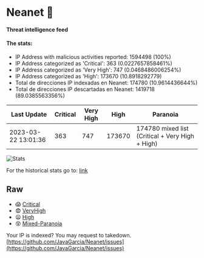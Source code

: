 # Neanet :hocho:
#### Threat intelligence feed
#### The stats:

- IP Address with malicious activities reported: 1594498 (100%)
- IP Address categorized as 'Critical':  363 (0.0227657858461%)
- IP Address categorized as 'Very High':  747 (0.0468486006254%)
- IP Address categorized as 'High':  173670 (10.8918292779)
- Total de direcciones IP indexadas en Neanet:  174780 (10.9614436644%)
- Total de direcciones IP descartadas en Neanet:  1419718 (89.0385563356%)

| Last Update | Critical | Very High | High | Paranoia |
| --- | --- | --- | --- | --- |
| 2023-03-22 13:01:36 | 363 | 747 | 173670 | 174780 mixed list (Critical + Very High + High)|

![Stats](https://docs.google.com/spreadsheets/d/e/2PACX-1vSnaNMIXVabIpDJjufMlzH7poXnshF3mgd8Is1g9ytUEzVsP5my4Trn8f-xkoLLQ38xpL3HtmUexLo6/pubchart?oid=501124687&format=image)

For the historical stats go to: [link](/stats.csv)
## Raw
- :scream: [Critical](https://raw.githubusercontent.com/JavaGarcia/Neanet/master/blacklists/neanet_critical.txt)
- :fearful: [VeryHigh](https://raw.githubusercontent.com/JavaGarcia/Neanet/master/blacklists/neanet_veryHigh.txtt)
- :frowning: [High](https://raw.githubusercontent.com/JavaGarcia/Neanet/master/blacklists/neanet_high.txt)
- :dizzy_face: [Mixed-Paranoia](https://raw.githubusercontent.com/JavaGarcia/Neanet/master/blacklists/neanet_all.txt)


Your IP is indexed? You may request to takedown. [https://github.com/JavaGarcia/Neanet/issues](https://github.com/JavaGarcia/Neanet/issues)


























































































































































































































































































































































































































































































































































































































































































































































































































































































































































































































































































































































































































































































































































































































































































































































































































































































































































































































































































































































































































































































































































































































































































































































































































































































































































































































































































































































































































































































































































































































































































































































































































































































































































































































































































































































































































































































































































































































































































































































































































































































































































































































































































































































































































































































































































































































































































































































































































































































































































































































































































































































































































































































































































































































































































































































































































































































































































































































































































































































































































































































































































































































































































































































































































































































































































































































































































































































































































































































































































































































































































































































































































































































































































































































































































































































































































































































































































































































































































































































































































































































































































































































































































































































































































































































































































































































































































































































































































































































































































































































































































































































































































































































































































































































































































































































































































































































































































































































































































































































































































































































































































































































































